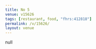 ```yaml
---
title: No 5
venue: v15626
tags: [restaurant, food, "fhrs:412818"]
permalink: /v/15626/
layout: venue
---
```

null